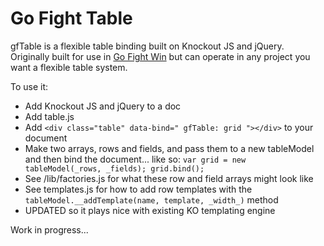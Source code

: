 Go Fight Table
===

gfTable is a flexible table binding built on Knockout JS and jQuery. Originally built for use in [Go Fight Win](https://github.com/mojowen/Go-Fight-Win) but can operate in any project you want a flexible table system.

To use it:

 * Add Knockout JS and jQuery to a doc
 * Add table.js
 * Add ` <div class="table" data-bind=" gfTable: grid "></div> ` to your document
 * Make two arrays, rows and fields, and pass them to a new tableModel and then bind the document... like so: `	var grid = new tableModel(_rows, _fields); grid.bind(); `
 * See /lib/factories.js for what these row and field arrays might look like
 * See templates.js for how to add row templates with the `tableModel.__addTemplate(name, template, _width_)` method
 * UPDATED so it plays nice with existing KO templating engine

Work in progress...